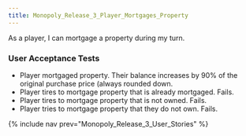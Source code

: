 ```yaml
---
title: Monopoly_Release_3_Player_Mortgages_Property
---
```

As a player, I can mortgage a property during my turn.

### User Acceptance Tests
* Player mortgaged property. Their balance increases by 90% of the original purchase price (always rounded down.
* Player tires to mortgage property that is already mortgaged. Fails.
* Player tires to mortgage property that is not owned. Fails.
* Player tries to mortgage property that they do not own. Fails.

{% include nav prev="Monopoly_Release_3_User_Stories" %}